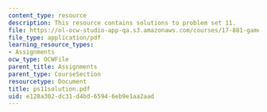 ```yaml
---
content_type: resource
description: This resource contains solutions to problem set 11.
file: https://ol-ocw-studio-app-qa.s3.amazonaws.com/courses/17-881-game-theory-and-political-theory-fall-2004/e128a302dc31d4bd65946eb9e1aa2aad_ps11solution.pdf
file_type: application/pdf
learning_resource_types:
- Assignments
ocw_type: OCWFile
parent_title: Assignments
parent_type: CourseSection
resourcetype: Document
title: ps11solution.pdf
uid: e128a302-dc31-d4bd-6594-6eb9e1aa2aad
---
```

